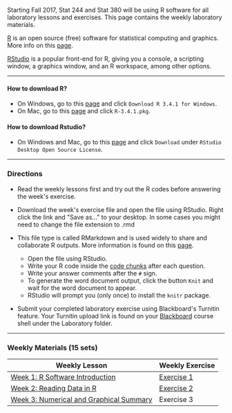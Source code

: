 Starting Fall 2017, Stat 244 and Stat 380 will be using R software for all laboratory lessons and exercises. This page contains the weekly laboratory materials. 

[R](<https://cran.r-project.org/>) is an open source (free) software for statistical computing and graphics. More info on this [page](<http://www.siue.edu/~jpailde/Intro_to_R.html>).

[RStudio](<https://www.rstudio.com/>) is a popular front-end for R, giving you a console, a scripting window, a graphics window, and an R workspace, among other options.


***
#### How to download R?

* On Windows, go to this [page](<https://cran.r-project.org/bin/windows/base/>) and click `Download R 3.4.1 for Windows`.
* On Mac, go to this [page](<https://cran.r-project.org/bin/macosx/>) and click `R-3.4.1.pkg`.

#### How to download Rstudio?

* On Windows and Mac, go to this [page](<https://www.rstudio.com/products/rstudio/download/>) and click `Download` under `RStudio Desktop Open Source License`.

***
### Directions

* Read the weekly lessons first and try out the R codes before answering the week's exercise.

* Download the week's exercise file and open the file using RStudio. Right click the link and "Save as..." to your desktop. In some cases you might need to change the file extension to .rmd

* This file type is called RMarkdown and is used widely to share and collaborate R outputs. More information is found on this [page](<http://rmarkdown.rstudio.com/articles_docx.html>).

    - Open the file using RStudio.
    - Write your R code inside the [code chunks](<http://rmarkdown.rstudio.com/authoring_rcodechunks.html>) after each question.
    - Write your answer comments after the `#` sign.
    - To generate the word document output, click the button `Knit` and wait for the word document to appear.
    - RStudio will prompt you (only once) to install the `knitr` package.

* Submit your completed laboratory exercise using Blackboard's Turnitin feature. Your Turnitin upload link is found on your [Blackboard](<https://bb.siue.edu/webapps/portal/execute/tabs/tabAction?tab_tab_group_id=_35_1>) course shell under the Laboratory folder.

***

### Weekly Materials (15 sets)

Weekly Lesson  |  Weekly Exercise
---------------|-----------
[Week 1: R Software Introduction](<https://github.com/jpailden/rstatlab/blob/master/week1.md>) | [Exercise 1](<https://raw.githubusercontent.com/jpailden/rstatlab/master/Week1-Exercise.Rmd>)
[Week 2: Reading Data in R](<https://github.com/jpailden/rstatlab/blob/master/week2.md>) | [Exercise 2](<https://raw.githubusercontent.com/jpailden/rstatlab/master/week2-Exercise.Rmd>)
[Week 3: Numerical and Graphical Summary](<https://github.com/jpailden/rstatlab/blob/master/week3.md>) | Exercise 3
